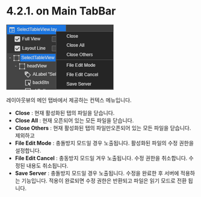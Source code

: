# 4.2.1. on Main TabBar

![](../../.gitbook/assets/context-maintabbar.png)

레이아웃뷰의 메인 탭바에서 제공하는 컨텍스 메뉴입니다.

* **Close** : 현재 활성화된 탭의 파일을 닫습니다.
* **Close All** : 현재 오픈되어 있는 모든 파일을 닫습니다.
* **Close Others** : 현재 활성화된 탭의 파일만오픈되어 있는 모든 파일을 닫습니다. 제외하고
* **File Edit Mode** : 충돌방지 모드일 경우 노출됩니다. 활성화된 파일의 수정 권한을 설정합니다.
* **File Edit Cancel** : 충동방지 모드일 겨우 노출됩니다. 수정 권한을 취소합니다. 수정된 내용도 취소됩니다.
* **Save Server** : 충돌방지 모드일 경우 노출됩니다. 수정을 완료한 후 서버에 적용하는 기능입니다. 적용이 완료되면 수정 권한은 반환되고 파일은 읽기 모드로 전환 됩니다.

